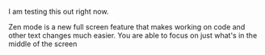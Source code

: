 I am testing this out right now.

Zen mode is a new full screen feature that makes working on code and other text changes much easier. You are able to focus on just what's in the middle of the screen
